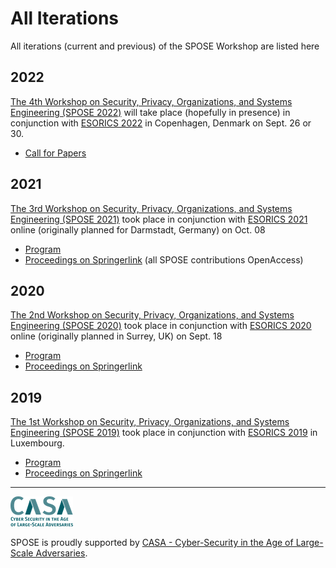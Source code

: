 # All Iterations

All iterations (current and previous) of the SPOSE Workshop are listed here

## 2022
[The 4th Workshop on Security, Privacy, Organizations, and Systems Engineering (SPOSE 2022)](https://spose-ws.github.io/) will take place (hopefully in presence) in conjunction with [ESORICS 2022](https://esorics2022.compute.dtu.dk/) in Copenhagen, Denmark on Sept. 26 or 30.

* [Call for Papers](https://spose-ws.github.io/cfp)


## 2021
[The 3rd Workshop on Security, Privacy, Organizations, and Systems Engineering (SPOSE 2021)](/2021) took place in conjunction with [ESORICS 2021](https://esorics2021.athene-center.de/) online (originally planned for Darmstadt, Germany) on Oct. 08

* [Program](https://spose-ws.github.io/2021/prog)
* [Proceedings on Springerlink](https://link.springer.com/book/10.1007/978-3-030-95484-0?page=2#toc) (all SPOSE contributions OpenAccess)

## 2020
[The 2nd Workshop on Security, Privacy, Organizations, and Systems Engineering (SPOSE 2020)](/2020) took place in conjunction with [ESORICS 2020](https://www.surrey.ac.uk/esorics-2020) online (originally planned in Surrey, UK) on Sept. 18

* [Program](https://spose-ws.github.io/2020/prog)
* [Proceedings on Springerlink](https://www.springer.com/de/book/9783030665036)

## 2019

[The 1st Workshop on Security, Privacy, Organizations, and Systems Engineering (SPOSE 2019)](/2019) took place in conjunction with [ESORICS 2019](https://esorics2019.uni.lu) in Luxembourg.

* [Program](https://spose-ws.github.io/2019/prog)
* [Proceedings on Springerlink](https://www.springer.com/gp/book/9783030420475)

---

![CASA logo](casa-logo.png)

SPOSE is proudly supported by [CASA - Cyber-Security in the Age of Large-Scale Adversaries](https://casa.rub.de/).
